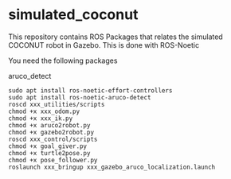 # simulated_coconut
This repository contains ROS Packages that relates the simulated COCONUT robot in Gazebo. This is done with ROS-Noetic

You need the following packages

aruco_detect

```
sudo apt install ros-noetic-effort-controllers
sudo apt install ros-noetic-aruco-detect
roscd xxx_utilities/scripts
chmod +x xxx_odom.py
chmod +x xxx_ik.py
chmod +x aruco2robot.py
chmod +x gazebo2robot.py
roscd xxx_control/scripts
chmod +x goal_giver.py
chmod +x turtle2pose.py
chmod +x pose_follower.py
roslaunch xxx_bringup xxx_gazebo_aruco_localization.launch
```
